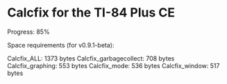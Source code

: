 # Calcfix for the TI-84 Plus CE
Progress: 85%

Space requirements (for v0.9.1-beta):

Calcfix_ALL: 1373 bytes
Calcfix_garbagecollect: 708 bytes
Calcfix_graphing: 553 bytes
Calcfix_mode: 536 bytes
Calcfix_window: 517 bytes
